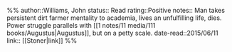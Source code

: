 %%
author::Williams, John
status:: Read
rating::Positive
notes:: Man takes persistent dirt farmer mentality to academia, lives an unfulfilling life, dies. Power struggle parallels with [[1 notes/11 media/111 books/Augustus|Augustus]], but on a petty scale.
date-read::2015/06/11
link:: [[Stoner|link]]
%%